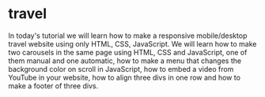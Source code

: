 # travel
In today's tutorial we will learn how to make a responsive mobile/desktop travel website using only HTML, CSS, JavaScript. We will learn how to make two carousels in the same page using HTML, CSS and JavaScript, one of them manual and one automatic, how to make a menu that changes the background color on scroll in JavaScript, how to embed a video from YouTube in your website, how to align three divs in one row and how to make a footer of three divs. 
